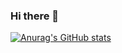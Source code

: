 ### Hi there 👋

[![Anurag's GitHub stats](https://github-readme-stats.vercel.app/api?username=oriane-houssin&show_icons=true&theme=synthwave)](https://github.com/anuraghazra/github-readme-stats)
